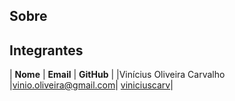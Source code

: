 ## Sobre

## Integrantes

|              **Nome**                |            **__Email__**             |     **GitHub** |
|Vinícius Oliveira Carvalho    |<vinio.oliveira@gmail.com>|  [viniciuscarv](https://github.com/viniciuscarv)|
